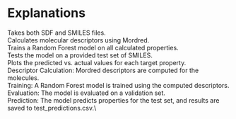 # Explanations
Takes both SDF and SMILES files.\
Calculates molecular descriptors using Mordred.\
Trains a Random Forest model on all calculated properties.\
Tests the model on a provided test set of SMILES.\
Plots the predicted vs. actual values for each target property.\
Descriptor Calculation: Mordred descriptors are computed for the molecules.\
Training: A Random Forest model is trained using the computed descriptors.\
Evaluation: The model is evaluated on a validation set.\
Prediction: The model predicts properties for the test set, and results are saved to test_predictions.csv.\
